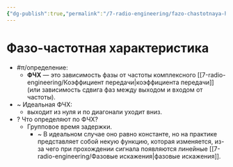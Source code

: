 ```yaml
---
{"dg-publish":true,"permalink":"/7-radio-engineering/fazo-chastotnaya-harakteristika/","title":"Фазо-частотная характеристика"}
---
```



# Фазо-частотная характеристика

- #π/определение:
	- **ФЧХ** — это зависимость фазы от частоты комплексного [[7-radio-engineering/Коэффициент передачи\|коэффициента передачи]] (или зависимость сдвига фаз между выходом и входом от частоты).
- ~ Идеальная ФЧХ:
	- выходит из нуля и по диагонали уходит вниз.
- ? Что определяют по ФЧХ?
	- Групповое время задержки.
		- ~ В идеальном случае оно равно константе, но на практике представляет собой некую функцию, которая изменяется, из-за чего при прохождении сигнала появляются линейные [[7-radio-engineering/Фазовые искажения\|фазовые искажения]].
